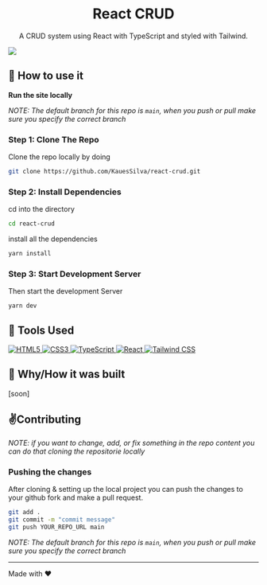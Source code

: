 <div align="center">
    <h1>React CRUD</h1>
    <p>A CRUD system using React with TypeScript and styled with Tailwind.</p>
</div>

![](soon)

## 🚀 How to use it

**Run the site locally**

_NOTE: The default branch for this repo is `main`, when you push or pull make sure you specify the correct branch_

### Step 1: Clone The Repo

Clone the repo locally by doing

```bash
git clone https://github.com/KauesSilva/react-crud.git
```

### Step 2: Install Dependencies

cd into the directory

```bash
cd react-crud
```

install all the dependencies
```bash
yarn install
```

### Step 3: Start Development Server

Then start the development Server
```
yarn dev
```

## 🔧 Tools Used

<div align="left">
    <a href="https://developer.mozilla.org/en-US/docs/Glossary/HTML5" target="_blank">
        <img alt="HTML5" src="https://img.shields.io/badge/HTML5-E34F26?style=for-the-badge&logo=html5&logoColor=white" />
    </a>
    <a href="https://developer.mozilla.org/en-US/docs/Web/CSS" target="_blank">
        <img alt="CSS3" src="https://img.shields.io/badge/CSS3-1572B6?style=for-the-badge&logo=css3&logoColor=white" />
    </a>
    <a href="https://www.typescriptlang.org/docs/" target="_blank">
        <img alt="TypeScript" src="https://img.shields.io/badge/TypeScript-007ACC?style=for-the-badge&logo=typescript&logoColor=white" />
    </a>
    <a href="https://pt-br.reactjs.org/" target="_blank">
        <img alt="React" src="https://img.shields.io/badge/React-20232A?style=for-the-badge&logo=react&logoColor=61DAFB" />
    </a>
    <a href="https://tailwindcss.com/" target="_blank">
        <img alt="Tailwind CSS" src="https://img.shields.io/badge/Tailwind_CSS-38B2AC?style=for-the-badge&logo=tailwind-css&logoColor=white" />
    </a>
</div>

## 📕 Why/How it was built

[soon]

## ✌️Contributing

*NOTE: if you want to change, add, or fix something in the repo content you can do that cloning the repositorie locally*


### Pushing the changes

After cloning & setting up the local project you can push the changes to your github fork and make a pull request.

```bash
git add .
git commit -m "commit message"
git push YOUR_REPO_URL main
```

_NOTE: The default branch for this repo is `main`, when you push or pull make sure you specify the correct branch_

------

Made with ❤️

